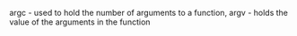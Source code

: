 argc - used to hold the number of arguments to a function, argv - holds the value of the arguments in the function
